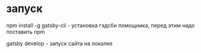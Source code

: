 
# запуск

npm install -g gatsby-cli - установка гэдсби помощника, перед этим надо поставить npm

gatsby develop - запуск сайта на локалке

